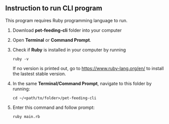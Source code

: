 ## Instruction to run CLI program
This program requires Ruby programming language to run.

1. Download **pet-feeding-cli** folder into your computer

2. Open **Terminal** or **Command Prompt**.

3. Check if **Ruby** is installed in your computer by running

    `ruby -v`

    If no version is printed out, go to https://www.ruby-lang.org/en/ to install the lastest stable version. 

4. In the same **Terminal/Command Prompt**, navigate to this folder by running:

    `cd ~/<path/to/folder>/pet-feeding-cli`

5. Enter this command and follow prompt:

    `ruby main.rb`